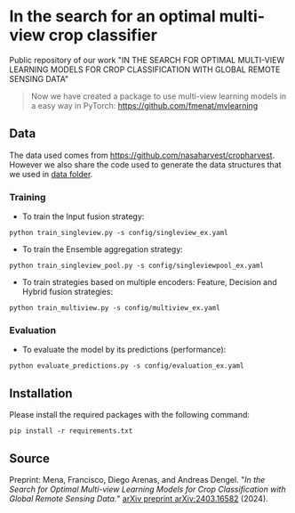 # In the search for an optimal multi-view crop classifier
Public repository of our work "IN THE SEARCH FOR OPTIMAL MULTI-VIEW LEARNING MODELS FOR CROP CLASSIFICATION WITH GLOBAL REMOTE SENSING DATA"

> Now we have created a package to use multi-view learning models in a easy way in PyTorch: https://github.com/fmenat/mvlearning

## Data
The data used comes from https://github.com/nasaharvest/cropharvest. However we also share the code used to generate the data structures that we used in [data folder](./data).

### Training
* To train the Input fusion strategy:  
```
python train_singleview.py -s config/singleview_ex.yaml
```
* To train the Ensemble aggregation strategy:  
```
python train_singleview_pool.py -s config/singleviewpool_ex.yaml
```
* To train strategies based on multiple encoders: Feature, Decision and Hybrid fusion strategies:
```
python train_multiview.py -s config/multiview_ex.yaml
```

### Evaluation
* To evaluate the model by its predictions (performance):
```
python evaluate_predictions.py -s config/evaluation_ex.yaml
```


## Installation
Please install the required packages with the following command:
```
pip install -r requirements.txt
```

## Source
Preprint: Mena, Francisco, Diego Arenas, and Andreas Dengel. "*In the Search for Optimal Multi-view Learning Models for Crop Classification with Global Remote Sensing Data.*" [arXiv preprint arXiv:2403.16582](https://arxiv.org/abs/2403.16582) (2024).
